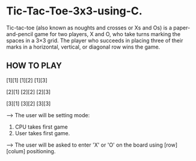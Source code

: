 # Tic-Tac-Toe-3x3-using-C.

Tic-tac-toe (also known as noughts and crosses or Xs and Os) is a paper-and-pencil game for two players, X and O, who take turns marking the spaces in a 3×3 grid. The player who succeeds in placing three of their marks in a horizontal, vertical, or diagonal row wins the game.

HOW TO PLAY
-----------

[1][1]  [1][2]  [1][3]

[2][1]  [2][2]  [2][3]

[3][1]  [3][2]  [3][3]


--> The user will be setting mode:
1) CPU takes first game 
2) User takes first game.

--> The user will be asked to enter 'X' or 'O' on the board using [row][colum] positioning.
